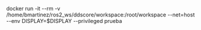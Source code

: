 docker run -it --rm -v /home/bmartinez/ros2_ws/ddscore/workspace:/root/workspace --net=host --env DISPLAY=$DISPLAY --privileged prueba